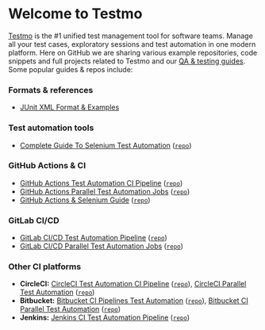# Welcome to Testmo

[Testmo](https://www.testmo.com/) is the #1 unified test management tool for software teams. Manage all your test cases, exploratory sessions and test automation in one modern platform. Here on GitHub we are sharing various example repositories, code snippets and full projects related to Testmo and our [QA & testing guides](https://www.testmo.com/resources). Some popular guides & repos include:

### Formats & references

* [JUnit XML Format & Examples](https://github.com/testmoapp/junitxml)

### Test automation tools

* [Complete Guide To Selenium Test Automation](https://www.testmo.com/guides/selenium-test-automation-reporting) ([`repo`](https://github.com/testmoapp/example-selenium-test-automation-reporting))

### GitHub Actions & CI

* [GitHub Actions Test Automation CI Pipeline](https://www.testmo.com/guides/github-actions-test-automation) ([`repo`](https://github.com/testmoapp/example-github-automation))
* [GitHub Actions Parallel Test Automation Jobs](https://www.testmo.com/guides/github-actions-parallel-testing) ([`repo`](https://github.com/testmoapp/example-github-parallel))
* [GitHub Actions & Selenium Guide](https://www.testmo.com/guides/github-actions-selenium) ([`repo`](https://github.com/testmoapp/example-github-actions-selenium))

### GitLab CI/CD

* [GitLab CI/CD Test Automation Pipeline](https://www.testmo.com/guides/gitlab-ci-test-automation) ([`repo`](https://github.com/testmoapp/example-gitlab-automation))
* [GitLab CI/CD Parallel Test Automation Jobs](https://www.testmo.com/guides/gitlab-ci-parallel-test-automation) ([`repo`](https://github.com/testmoapp/example-gitlab-parallel))

### Other CI platforms

* **CircleCI:** [CircleCI Test Automation CI Pipeline](https://www.testmo.com/guides/circleci-test-automation) ([`repo`](https://github.com/testmoapp/example-circleci-automation)), [CircleCI Parallel Test Automation](https://www.testmo.com/guides/circleci-parallel-test-automation) ([`repo`](https://github.com/testmoapp/example-circleci-parallel))
* **Bitbucket:** [Bitbucket CI Pipelines Test Automation](https://www.testmo.com/guides/bitbucket-ci-pipelines-test-automation) ([`repo`](https://github.com/testmoapp/example-bitbucket-automation)), [Bitbucket CI Parallel Test Automation](https://www.testmo.com/guides/bitbucket-ci-parallel-test-automation-pipelines) ([`repo`](https://github.com/testmoapp/example-bitbucket-parallel))
* **Jenkins:** [Jenkins CI Test Automation Pipeline](https://www.testmo.com/guides/jenkins-ci-test-automation) ([`repo`](https://github.com/testmoapp/example-jenkins-automation))

